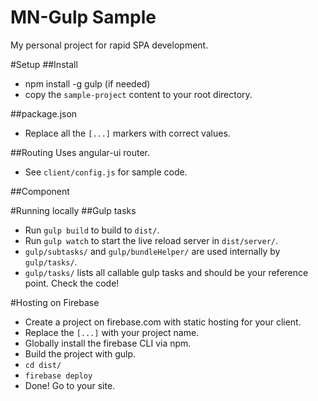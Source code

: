 MN-Gulp Sample
==============
My personal project for rapid SPA development.

#Setup
##Install
* npm install -g gulp (if needed)
* copy the `sample-project` content to your root directory.

##package.json
* Replace all the `[...]` markers with correct values.

##Routing
Uses angular-ui router.

* See `client/config.js` for sample code.

##Component


#Running locally
##Gulp tasks
* Run `gulp build` to build to `dist/`.
* Run `gulp watch` to start the live reload server in `dist/server/`.
* `gulp/subtasks/` and `gulp/bundleHelper/` are used internally by `gulp/tasks/`.
* `gulp/tasks/` lists all callable gulp tasks and should be your reference point. Check the code!


#Hosting on Firebase
* Create a project on firebase.com with static hosting for your client.
* Replace the `[...]` with your project name.
* Globally install the firebase CLI via npm.
* Build the project with gulp.
* `cd dist/`
* `firebase deploy`
* Done! Go to your site.


